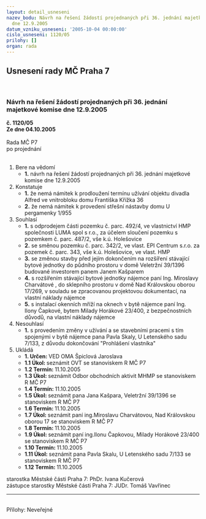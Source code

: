 ```yaml
---
layout: detail_usneseni
nazev_bodu: Návrh na řešení žádostí projednaných při 36. jednání majetkové komise
  dne 12.9.2005
datum_vzniku_usneseni: '2005-10-04 00:00:00'
cislo_usneseni: 1120/05
prilohy: []
organ: rada
---
```

<div id="ucUsn_pList" class="usn">
	<span><h2>Usnesení rady MČ Praha 7 </h2>
<br></span><div class="standBody">
<span><h3>Návrh na řešení žádostí projednaných při 36. jednání majetkové komise dne 12.9.2005</h3></span><div class="center">
		<strong>č. 1120/05</strong><br>
	</div>
<div class="center">
		<strong>Ze dne 04.10.2005</strong><br><br>
	</div>Rada MČ P7<br> po projednání<br><br><ol>
<li>Bere na vědomí<ul><li>
<strong>1.</strong> návrh na řešení žádostí projednaných při 36. jednání majetkové komise dne 12.9.2005</li></ul>
</li>
<li>Konstatuje<ul>
<li>
<strong>1.</strong> že nemá námitek k prodloužení termínu užívání objektu divadla Alfred ve vnitrobloku domu Františka Křížka 36</li>
<li>
<strong>2.</strong> že nemá námitek k provedení střešní nástavby domu U pergamenky 1/955</li>
</ul>
</li>
<li>Souhlasí<ul>
<li>
<strong>1.</strong> s odprodejem části pozemku č. parc. 492/4, ve vlastnictví HMP společnosti LUMA spol s r.o., za účelem sloučení pozemku s pozemkem č. parc. 487/2, vše k.ú. Holešovice</li>
<li>
<strong>2.</strong> se směnou pozemku č. parc. 342/2, ve vlast. EPI Centrum s.r.o. za pozemek č. parc. 343, vše k.ú.   Holešovice, ve vlast. HMP</li>
<li>
<strong>3.</strong> se změnou stavby před jejím dokončením na rozšíření stávající bytové jednotky do půdního prostoru v domě Veletržní 39/1396 budované investorem panem Janem Kašparem</li>
<li>
<strong>4.</strong> s rozšířením stávající bytové jednotky  nájemce paní Ing. Miroslavy Charvátové , do sklepního prostoru v domě Nad Královskou oborou 17/269, v souladu se zpracovanou projektovou dokumentací, na vlastní náklady nájemce</li>
<li>
<strong>5.</strong> s instalací okenních mříží na oknech v bytě nájemce paní Ing. Ilony Čapkové, bytem Milady Horákové 23/400, z bezpečnostních důvodů, na vlastní náklady nájemce</li>
</ul>
</li>
<li>Nesouhlasí<ul><li>
<strong>1.</strong> s provedením změny v užívání  a se stavebními pracemi s tím spojenými v bytě nájemce pana Pavla Skaly, U Letenského sadu 7/133, z důvodu dokončování "Prohlášení vlastníka"</li></ul>
</li>
<li>Ukládá<ul>
<li>
<strong>1. Určen: </strong>VED OMA Špiclová Jaroslava</li>
<li>
<strong>1.1 Úkol: </strong>seznámit OVT se stanoviskem R MČ P7</li>
<li>
<strong>1.2 Termín: </strong>11.10.2005</li>
<li>
<strong>1.3 Úkol: </strong>seznámit Odbor obchodních aktivit MHMP se stanoviskem R MČ P7</li>
<li>
<strong>1.4 Termín: </strong>11.10.2005</li>
<li>
<strong>1.5 Úkol: </strong>seznámit pana Jana Kašpara, Veletržní 39/1396 se stanoviskem R MČ P7</li>
<li>
<strong>1.6 Termín: </strong>11.10.2005</li>
<li>
<strong>1.7 Úkol: </strong>seznámit paní ing.Miroslavu Charvátovou, Nad Královskou oborou 17 se stanoviskem R MČ P7</li>
<li>
<strong>1.8 Termín: </strong>11.10.2005</li>
<li>
<strong>1.9 Úkol: </strong>seznámit paní ing.Ilonu Čapkovou, Milady Horákové 23/400 se stanoviskem R MČ P7</li>
<li>
<strong>1.10 Termín: </strong>11.10.2005</li>
<li>
<strong>1.11 Úkol: </strong>seznámit pana  Pavla Skalu, U Letenského sadu 7/133 se stanoviskem R MČ P7</li>
<li>
<strong>1.12 Termín: </strong>11.10.2005</li>
</ul>
</li>
</ol>starostka Městské části Praha 7: PhDr. Ivana Kučerová<br>zástupce starostky Městské části Praha 7: JUDr. Tomáš Vavřinec <hr>
<br>Přílohy: Neveřejné</div>
</div>